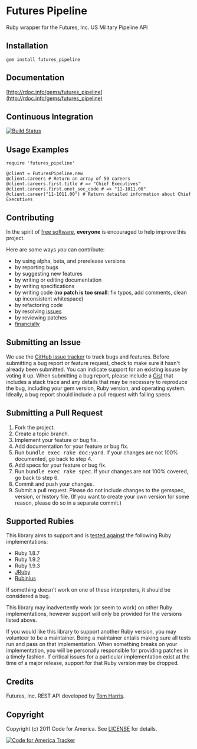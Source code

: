 # Futures Pipeline
Ruby wrapper for the Futures, Inc. US Military Pipeline API

## <a name="installation">Installation</a>
    gem install futures_pipeline

## <a name="documentation">Documentation</a>
[http://rdoc.info/gems/futures_pipeline](http://rdoc.info/gems/futures_pipeline)

## <a name="ci">Continuous Integration</a>
[![Build Status](https://secure.travis-ci.org/codeforamerica/futures_pipeline.png)](http://travis-ci.org/codeforamerica/futures_pipeline)

## <a name="examples">Usage Examples</a>
    require 'futures_pipeline'

    @client = FuturesPipeline.new
    @client.careers # Return an array of 50 careers
    @client.careers.first.title # => "Chief Executives"
    @client.careers.first.onet_soc_code # => "11-1011.00"
    @client.career("11-1011.00") # Return detailed information about Chief Executives

## <a name="contributing">Contributing</a>
In the spirit of [free software](http://www.fsf.org/licensing/essays/free-sw.html), **everyone** is encouraged to help improve this project.

Here are some ways *you* can contribute:

* by using alpha, beta, and prerelease versions
* by reporting bugs
* by suggesting new features
* by writing or editing documentation
* by writing specifications
* by writing code (**no patch is too small**: fix typos, add comments, clean up inconsistent whitespace)
* by refactoring code
* by resolving [issues](https://github.com/codeforamerica/futures_pipeline/issues)
* by reviewing patches
* [financially](https://secure.codeforamerica.org/page/contribute)

## <a name="issues">Submitting an Issue</a>
We use the [GitHub issue tracker](https://github.com/codeforamerica/futures_pipeline/issues)
to track bugs and features. Before submitting a bug report or feature request,
check to make sure it hasn't already been submitted. You can indicate support
for an existing issuse by voting it up. When submitting a bug report, please
include a [Gist](https://gist.github.com/) that includes a stack trace and any
details that may be necessary to reproduce the bug, including your gem version,
Ruby version, and operating system. Ideally, a bug report should include a pull
request with failing specs.

## <a name="pulls">Submitting a Pull Request</a>
1. Fork the project.
2. Create a topic branch.
3. Implement your feature or bug fix.
4. Add documentation for your feature or bug fix.
5. Run <tt>bundle exec rake doc:yard</tt>. If your changes are not 100% documented, go back to step 4.
6. Add specs for your feature or bug fix.
7. Run <tt>bundle exec rake spec</tt>. If your changes are not 100% covered, go back to step 6.
8. Commit and push your changes.
9. Submit a pull request. Please do not include changes to the gemspec, version, or history file. (If you want to create your own version for some reason, please do so in a separate commit.)

## <a name="rubies">Supported Rubies</a>
This library aims to support and is [tested
against](http://travis-ci.org/codeforamerica/futures_pipeline) the following
Ruby implementations:

* Ruby 1.8.7
* Ruby 1.9.2
* Ruby 1.9.3
* [JRuby](http://www.jruby.org/)
* [Rubinius](http://rubini.us/)

If something doesn't work on one of these interpreters, it should be considered
a bug.

This library may inadvertently work (or seem to work) on other Ruby
implementations, however support will only be provided for the versions listed
above.

If you would like this library to support another Ruby version, you may
volunteer to be a maintainer. Being a maintainer entails making sure all tests
run and pass on that implementation. When something breaks on your
implementation, you will be personally responsible for providing patches in a
timely fashion. If critical issues for a particular implementation exist at the
time of a major release, support for that Ruby version may be dropped.

## Credits
Futures, Inc. REST API developed by [Tom Harris](https://github.com/tomharris).

## <a name="copyright">Copyright</a>
Copyright (c) 2011 Code for America.
See [LICENSE](https://github.com/codeforamerica/futures_pipeline/blob/master/LICENSE.md) for details.

[![Code for America Tracker](http://stats.codeforamerica.org/codeforamerica/futures_pipeline.png)](http://stats.codeforamerica.org/projects/futures_pipeline)
